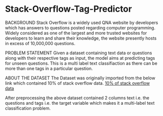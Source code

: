 # Stack-Overflow-Tag-Predictor

BACKGROUND 
Stack Overflow is a widely used QNA website by developers which has answers to questions posted regarding computer programming.
Widely considered as one of the largest and more trusted websites for developers to learn and share their knowledge, the website presently hosts in excess of
10,000,000 questions.

PROBLEM STATEMENT
Given a dataset containing text data or questions along with their respective tags as input, the model aims at predicting tags for unseen questions. This is a
multi label text classifiaction as there can be more than one tags in a particular question. 

ABOUT THE DATASET
The Dataset was originally imported from the below link which contained 10% of stack overflow data.
[10% of stack overflow data](https://www.kaggle.com/stackoverflow/stacksample)


After preprocessing the above dataset contained 2 columns text i.e. the questions and tags i.e. the target variable which makes it a multi-label text classification problem.



